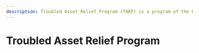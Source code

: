 ```yaml
---
description: Troubled Asset Relief Program (TARP) is a program of the United States government to purchase toxic assets and equity from financial institutions ...
---
```


# Troubled Asset Relief Program

